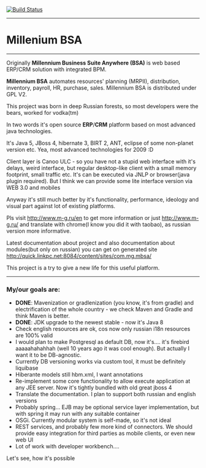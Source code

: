[![Build Status](http://quick.linkpc.net:8083/jenkins/job/mbsa/badge/icon)](http://quick.linkpc.net:8083/jenkins/job/mbsa/)

---
# Millenium BSA
---
Originally **Millennium Business Suite Anywhere (BSA)** is web based ERP/CRM solution with integrated BPM.

**Millennium BSA** automates resources' planning (MRPII), distribution, inventory, payroll, HR, purchase, sales. Millennium BSA is distributed under GPL V2.

This project was born in deep Russian forests, so most developers were the bears, worked for vodka(tm)

In two words it's open source **ERP**/**CRM** platform based on most advanced java technologies.

It's Java 5, JBoss 4, hibernate 3, BIRT 2, ANT, eclipse of some non-planet version etc. Yea, most advanced technologies for 2009 :D

Client layer is Canoo ULC - so you have not a stupid web interface with it's delays, weird interface, but regular desktop-like client with a small memory footprint, small traffic etc. It's can be executed via JNLP or browser(java plugin required). But I think we can provide some lite interface version via WEB 3.0 and mobiles

Anyway it's still much better by it's functionality, performance, ideology and visual part against lot of existing platforms.

Pls visit http://www.m-g.ru/en to get more information
or just http://www.m-g.ru/ and translate with chrome(I know you did it with taobao), as russian version more informative.

Latest documentation about project and also documentation about modules(but only on russian) you can get on generated site http://quick.linkpc.net:8084/content/sites/com.mg.mbsa/

This project is a try to give a new life for this useful platform.

---
### My/our goals are:
- **DONE**: Mavenization or gradlenization (you know, it's from gradle) and electrification of the whole country - we check Maven and Gradle and think Maven is better.
- **DONE**: JDK upgrade to the newest stable - now it's Java 8
- Check english resources are ok, cos now only russian i18n resources are 100% valid
- I would plan to make Postgresql as default DB, now it's.... it's firebird aaaaahahahhah (well 10 years ago it was cool enough). But actually I want it to be DB-agnostic.
- Currently DB versioning works via custom tool, it must be definitely liquibase
- Hiberante models still hbm.xml, I want annotations
- Re-implement some core functionality to allow execute application at any JEE server. Now it's tightly bundled with old great jboss 4
- Translate the documentation. I plan to support both russian and english versions
- Probably spring... EJB may be optional service layer implementation, but with spring it may run with any suitable container
- OSGi. Currently modular system is self-made, so it's not ideal
- REST services, and probably few more kind of connectors. We should provide easy integration for third parties as mobile clients, or even new web UI
- Lot of work with developer workbench....

Let's see, how it's possible
